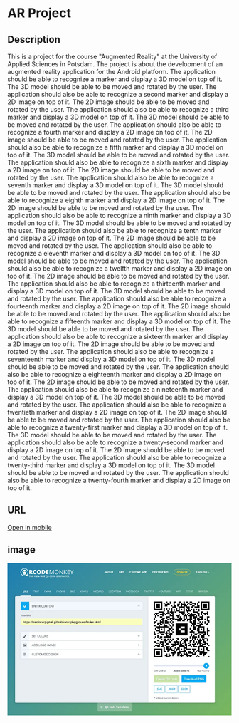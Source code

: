 <!-- AR Project  -->
# AR Project

## Description
This is a project for the course "Augmented Reality" at the University of Applied Sciences in Potsdam. The project is about the development of an augmented reality application for the Android platform. The application should be able to recognize a marker and display a 3D model on top of it. The 3D model should be able to be moved and rotated by the user. The application should also be able to recognize a second marker and display a 2D image on top of it. The 2D image should be able to be moved and rotated by the user. The application should also be able to recognize a third marker and display a 3D model on top of it. The 3D model should be able to be moved and rotated by the user. The application should also be able to recognize a fourth marker and display a 2D image on top of it. The 2D image should be able to be moved and rotated by the user. The application should also be able to recognize a fifth marker and display a 3D model on top of it. The 3D model should be able to be moved and rotated by the user. The application should also be able to recognize a sixth marker and display a 2D image on top of it. The 2D image should be able to be moved and rotated by the user. The application should also be able to recognize a seventh marker and display a 3D model on top of it. The 3D model should be able to be moved and rotated by the user. The application should also be able to recognize a eighth marker and display a 2D image on top of it. The 2D image should be able to be moved and rotated by the user. The application should also be able to recognize a ninth marker and display a 3D model on top of it. The 3D model should be able to be moved and rotated by the user. The application should also be able to recognize a tenth marker and display a 2D image on top of it. The 2D image should be able to be moved and rotated by the user. The application should also be able to recognize a eleventh marker and display a 3D model on top of it. The 3D model should be able to be moved and rotated by the user. The application should also be able to recognize a twelfth marker and display a 2D image on top of it. The 2D image should be able to be moved and rotated by the user. The application should also be able to recognize a thirteenth marker and display a 3D model on top of it. The 3D model should be able to be moved and rotated by the user. The application should also be able to recognize a fourteenth marker and display a 2D image on top of it. The 2D image should be able to be moved and rotated by the user. The application should also be able to recognize a fifteenth marker and display a 3D model on top of it. The 3D model should be able to be moved and rotated by the user. The application should also be able to recognize a sixteenth marker and display a 2D image on top of it. The 2D image should be able to be moved and rotated by the user. The application should also be able to recognize a seventeenth marker and display a 3D model on top of it. The 3D model should be able to be moved and rotated by the user. The application should also be able to recognize a eighteenth marker and display a 2D image on top of it. The 2D image should be able to be moved and rotated by the user. The application should also be able to recognize a nineteenth marker and display a 3D model on top of it. The 3D model should be able to be moved and rotated by the user. The application should also be able to recognize a twentieth marker and display a 2D image on top of it. The 2D image should be able to be moved and rotated by the user. The application should also be able to recognize a twenty-first marker and display a 3D model on top of it. The 3D model should be able to be moved and rotated by the user. The application should also be able to recognize a twenty-second marker and display a 2D image on top of it. The 2D image should be able to be moved and rotated by the user. The application should also be able to recognize a twenty-third marker and display a 3D model on top of it. The 3D model should be able to be moved and rotated by the user. The application should also be able to recognize a twenty-fourth marker and display a 2D image on top of it.

## URL
[Open in mobile](https://iampratap.github.io/AR_QR/)

## image
![image](qr.webp)